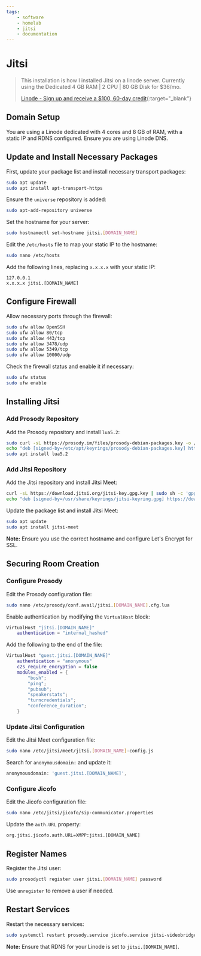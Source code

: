 ```yaml
---
tags:
    - software
    - homelab
    - jitsi
    - documentation
---
```


# Jitsi

> This installation is how I installed Jitsi on a linode server. 
> Currently using the Dedicated 4 GB RAM | 2 CPU |  80 GB Disk for $36/mo.
>
> [Linode - Sign up and receive a $100, 60-day credit](https://www.linode.com/lp/refer/?r=06e69fe957f6b439e07b808b83b93da9f29f1f2c){:target="_blank"}

## Domain Setup
You are using a Linode dedicated with 4 cores and 8 GB of RAM, with a static IP and RDNS configured. Ensure you are using Linode DNS.

## Update and Install Necessary Packages

First, update your package list and install necessary transport packages:

```bash
sudo apt update
sudo apt install apt-transport-https
```

Ensure the `universe` repository is added:

```bash
sudo apt-add-repository universe
```

Set the hostname for your server:

```bash
sudo hostnamectl set-hostname jitsi.[DOMAIN_NAME]
```

Edit the `/etc/hosts` file to map your static IP to the hostname:

```bash
sudo nano /etc/hosts
```

Add the following lines, replacing `x.x.x.x` with your static IP:

```
127.0.0.1
x.x.x.x jitsi.[DOMAIN_NAME]
```

## Configure Firewall

Allow necessary ports through the firewall:

```bash
sudo ufw allow OpenSSH
sudo ufw allow 80/tcp
sudo ufw allow 443/tcp
sudo ufw allow 3478/udp
sudo ufw allow 5349/tcp
sudo ufw allow 10000/udp
```

Check the firewall status and enable it if necessary:

```bash
sudo ufw status
sudo ufw enable
```

## Installing Jitsi

### Add Prosody Repository

Add the Prosody repository and install `lua5.2`:

```bash
sudo curl -sL https://prosody.im/files/prosody-debian-packages.key -o /etc/apt/keyrings/prosody-debian-packages.key
echo "deb [signed-by=/etc/apt/keyrings/prosody-debian-packages.key] http://packages.prosody.im/debian jammy main" | sudo tee /etc/apt/sources.list.d/prosody-debian-packages.list
sudo apt install lua5.2
```

### Add Jitsi Repository

Add the Jitsi repository and install Jitsi Meet:

```bash
curl -sL https://download.jitsi.org/jitsi-key.gpg.key | sudo sh -c 'gpg --dearmor > /usr/share/keyrings/jitsi-keyring.gpg'
echo "deb [signed-by=/usr/share/keyrings/jitsi-keyring.gpg] https://download.jitsi.org stable/" | sudo tee /etc/apt/sources.list.d/jitsi-stable.list
```

Update the package list and install Jitsi Meet:

```bash
sudo apt update
sudo apt install jitsi-meet
```

**Note:** Ensure you use the correct hostname and configure Let's Encrypt for SSL.

## Securing Room Creation

### Configure Prosody

Edit the Prosody configuration file:

```bash
sudo nano /etc/prosody/conf.avail/jitsi.[DOMAIN_NAME].cfg.lua
```

Enable authentication by modifying the `VirtualHost` block:

```lua
VirtualHost "jitsi.[DOMAIN_NAME]"
    authentication = "internal_hashed"
```

Add the following to the end of the file:

```lua
VirtualHost "guest.jitsi.[DOMAIN_NAME]"
    authentication = "anonymous"
    c2s_require_encryption = false
    modules_enabled = {
        "bosh";
        "ping";
        "pubsub";
        "speakerstats";
        "turncredentials";
        "conference_duration";
    }
```

### Update Jitsi Configuration

Edit the Jitsi Meet configuration file:

```bash
sudo nano /etc/jitsi/meet/jitsi.[DOMAIN_NAME]-config.js
```

Search for `anonymousdomain:` and update it:

```javascript
anonymousdomain: 'guest.jitsi.[DOMAIN_NAME]',
```

### Configure Jicofo

Edit the Jicofo configuration file:

```bash
sudo nano /etc/jitsi/jicofo/sip-communicator.properties
```

Update the `auth.URL` property:

```properties
org.jitsi.jicofo.auth.URL=XMPP:jitsi.[DOMAIN_NAME]
```

## Register Names

Register the Jitsi user:

```bash
sudo prosodyctl register user jitsi.[DOMAIN_NAME] password
```

Use `unregister` to remove a user if needed.

## Restart Services

Restart the necessary services:

```bash
sudo systemctl restart prosody.service jicofo.service jitsi-videobridge2.service
```

**Note:** Ensure that RDNS for your Linode is set to `jitsi.[DOMAIN_NAME]`.
